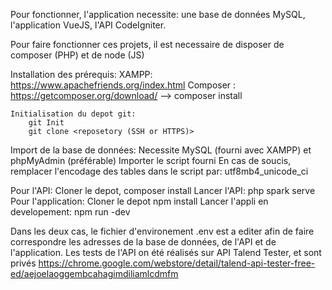 Pour fonctionner, l'application necessite:
une base de données MySQL,
l'application VueJS,
l'API CodeIgniter.




Pour faire fonctionner ces projets, il est necessaire de disposer de composer (PHP)
et de node (JS)

Installation des prérequis: 
    XAMPP: https://www.apachefriends.org/index.html
    Composer : https://getcomposer.org/download/  --> composer install

    Initialisation du depot git:
        git Init
        git clone <reposetory (SSH or HTTPS)>

Import de la base de données:
    Necessite MySQL (fourni avec XAMPP) et phpMyAdmin (préférable)
    Importer le script fourni
    En cas de soucis, remplacer l'encodage des tables dans le script par:
         utf8mb4_unicode_ci

Pour l'API:
    Cloner le depot,
    composer install
    Lancer l'API: php spark serve
Pour l'application:
    Cloner le depot
    npm install
    Lancer l'appli en developement: npm run -dev

Dans les deux cas, le fichier d'environement .env est a editer afin de faire
correspondre les adresses de la base de données, de l'API et de l'application.
Les tests de l'API on été réalisés sur API Talend Tester, et sont privés
https://chrome.google.com/webstore/detail/talend-api-tester-free-ed/aejoelaoggembcahagimdiliamlcdmfm 
